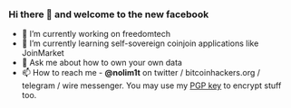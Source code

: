 ### Hi there 👋 and welcome to the new facebook

- 🔭 I’m currently working on freedomtech
- 🌱 I’m currently learning self-sovereign coinjoin applications like JoinMarket
- 💬 Ask me about how to own your own data
- 📫 How to reach me - **@nolim1t** on twitter / bitcoinhackers.org / telegram / wire messenger. You may use my [PGP key](https://nolim1t.co/key/pgpkey.asc.txt) to encrypt stuff too.

<!--
**nolim1t/nolim1t** is a ✨ _special_ ✨ repository because its `README.md` (this file) appears on your GitHub profile.

Here are some ideas to get you started:

- 🔭 I’m currently working on ...
- 🌱 I’m currently learning ...
- 👯 I’m looking to collaborate on ...
- 🤔 I’m looking for help with ...
- 💬 Ask me about ...
- 📫 How to reach me: ...
- 😄 Pronouns: ...
- ⚡ Fun fact: ...
-->

